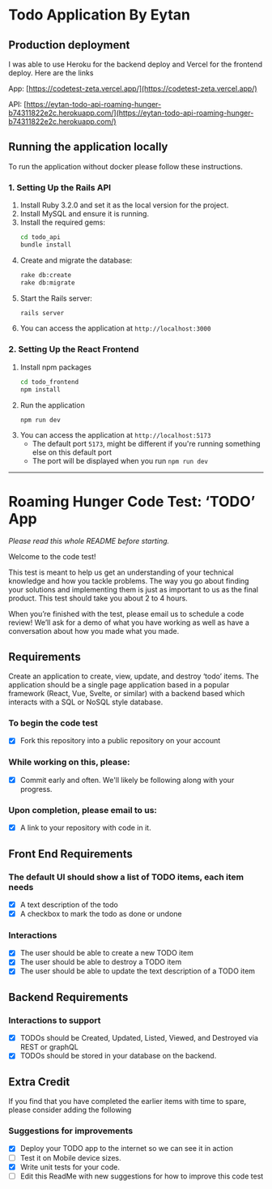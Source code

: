 # Todo Application By Eytan

## Production deployment

I was able to use Heroku for the backend deploy and Vercel for the frontend deploy. Here are the links

App: [https://codetest-zeta.vercel.app/](https://codetest-zeta.vercel.app/)

API: [https://eytan-todo-api-roaming-hunger-b74311822e2c.herokuapp.com/](https://eytan-todo-api-roaming-hunger-b74311822e2c.herokuapp.com/)

## Running the application locally

To run the application without docker please follow these instructions.

### 1. Setting Up the Rails API

1. Install Ruby 3.2.0 and set it as the local version for the project.
2. Install MySQL and ensure it is running.
3. Install the required gems:
    ```bash
    cd todo_api
    bundle install
    ```
4. Create and migrate the database:
    ```bash
    rake db:create
    rake db:migrate
    ```
5. Start the Rails server:
    ```bash
    rails server
    ```
6. You can access the application at `http://localhost:3000`

### 2. Setting Up the React Frontend

1. Install npm packages
    ```bash
    cd todo_frontend
    npm install
    ```
2. Run the application
    ```bash
    npm run dev
    ```
3. You can access the application at `http://localhost:5173`
    - The default port `5173`, might be different if you're running something else on this default port
    - The port will be displayed when you run `npm run dev`

--------------------------------------------------

# Roaming Hunger Code Test: ‘TODO’ App

*Please read this whole README before starting.*

Welcome to the code test! 

This test is meant to help us get an understanding of your technical knowledge and how you tackle problems. The way you go about finding your solutions and implementing them is just as important to us as the final product. This test should take you about 2 to 4 hours.

When you’re finished with the test, please email us to schedule a code review! We’ll ask for a demo of what you have working as well as have a conversation about how you made what you made. 

## Requirements
Create an application to create, view, update, and destroy ‘todo’ items. The application should be a single page application based in a popular framework (React, Vue, Svelte, or similar) with a backend based which interacts with a SQL or NoSQL style database.

### To begin the code test
* [x] Fork this repository into a public repository on your account

### While working on this, please:
* [x] Commit early and often. We'll likely be following along with your progress.

### Upon completion, please email to us:
* [x] A link to your repository with code in it.

## Front End Requirements

### The default UI should show a list of TODO items, each item needs
* [x] A text description of the todo
* [x] A checkbox to mark the todo as done or undone

### Interactions
* [x] The user should be able to create a new TODO item
* [x] The user should be able to destroy a TODO item
* [x] The user should be able to update the text description of a TODO item

## Backend Requirements

### Interactions to support
* [x] TODOs should be Created, Updated, Listed, Viewed, and Destroyed via REST or graphQL
* [x] TODOs should be stored in your database on the backend.

## Extra Credit

If you find that you have completed the earlier items with time to spare, please consider adding the following

### Suggestions for improvements
* [x] Deploy your TODO app to the internet so we can see it in action
* [ ] Test it on Mobile device sizes.
* [x] Write unit tests for your code.
* [ ] Edit this ReadMe with new suggestions for how to improve this code test
